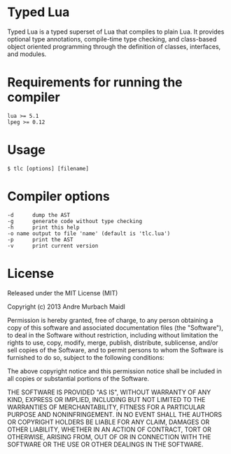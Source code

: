 # Typed Lua

Typed Lua is a typed superset of Lua that compiles to plain Lua.
It provides optional type annotations, compile-time type checking, and
class-based object oriented programming through the definition of classes,
interfaces, and modules.

# Requirements for running the compiler

    lua >= 5.1
    lpeg >= 0.12

# Usage

    $ tlc [options] [filename]

# Compiler options

    -d	    dump the AST
    -g	    generate code without type checking
    -h	    print this help
    -o name output to file 'name' (default is 'tlc.lua')
    -p	    print the AST
    -v	    print current version

# License

Released under the MIT License (MIT)

Copyright (c) 2013 Andre Murbach Maidl

Permission is hereby granted, free of charge, to any person obtaining a copy of
this software and associated documentation files (the "Software"), to deal in
the Software without restriction, including without limitation the rights to
use, copy, modify, merge, publish, distribute, sublicense, and/or sell copies of
the Software, and to permit persons to whom the Software is furnished to do so,
subject to the following conditions:

The above copyright notice and this permission notice shall be included in all
copies or substantial portions of the Software.

THE SOFTWARE IS PROVIDED "AS IS", WITHOUT WARRANTY OF ANY KIND, EXPRESS OR
IMPLIED, INCLUDING BUT NOT LIMITED TO THE WARRANTIES OF MERCHANTABILITY, FITNESS
FOR A PARTICULAR PURPOSE AND NONINFRINGEMENT. IN NO EVENT SHALL THE AUTHORS OR
COPYRIGHT HOLDERS BE LIABLE FOR ANY CLAIM, DAMAGES OR OTHER LIABILITY, WHETHER
IN AN ACTION OF CONTRACT, TORT OR OTHERWISE, ARISING FROM, OUT OF OR IN
CONNECTION WITH THE SOFTWARE OR THE USE OR OTHER DEALINGS IN THE SOFTWARE.
